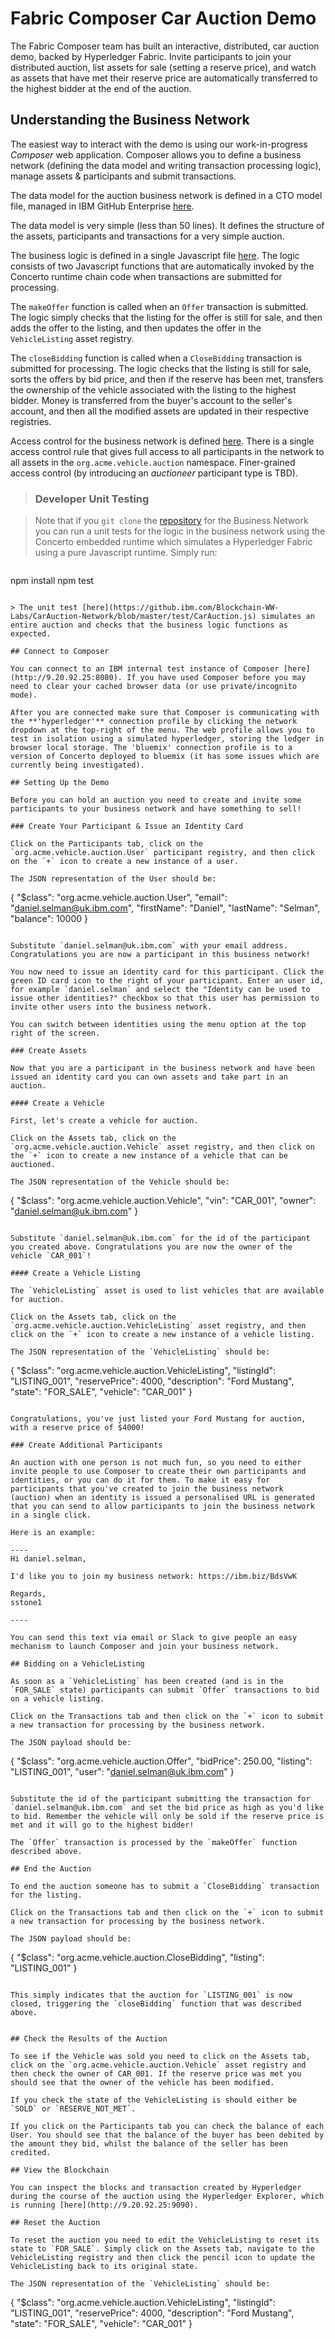 # Fabric Composer Car Auction Demo

The Fabric Composer team has built an interactive, distributed, car auction demo, backed by Hyperledger Fabric. Invite participants to join your distributed auction, list assets for sale (setting a reserve price), and watch as assets that have met their reserve price are automatically transferred to the highest bidder at the end of the auction.

## Understanding the Business Network

The easiest way to interact with the demo is using our work-in-progress _Composer_ web application. Composer allows you to define a business network (defining the data model and writing transaction processing logic), manage assets & participants and submit transactions.

The data model for the auction business network is defined in a CTO model file, managed in IBM GitHub Enterprise [here](https://github.ibm.com/Blockchain-WW-Labs/CarAuction-Network/blob/master/models/auction.cto).

The data model is very simple (less than 50 lines). It defines the structure of the assets, participants and transactions for a very simple auction.

The business logic is defined in a single Javascript file [here](https://github.ibm.com/Blockchain-WW-Labs/CarAuction-Network/blob/master/lib/logic.js). The logic consists of two Javascript functions that are automatically invoked by the Concerto runtime chain code when transactions are submitted for processing.

The `makeOffer` function is called when an `Offer` transaction is submitted. The logic simply checks that the listing for the offer is still for sale, and then adds the offer to the listing, and then updates the offer in the `VehicleListing` asset registry.

The `closeBidding` function is called when a `CloseBidding` transaction is submitted for processing. The logic checks that the listing is still for sale, sorts the offers by bid price, and then if the reserve has been met, transfers the ownership of the vehicle associated with the listing to the highest bidder. Money is transferred from the buyer's account to the seller's account, and then all the modified assets are updated in their respective registries.

Access control for the business network is defined [here](https://github.ibm.com/Blockchain-WW-Labs/CarAuction-Network/blob/master/permissions.acl). There is a single access control rule that gives full access to all participants in the network to all assets in the `org.acme.vehicle.auction` namespace. Finer-grained access control (by introducing an _auctioneer_ participant type is TBD).

> ### Developer Unit Testing

> Note that if you `git clone` the [repository](https://github.ibm.com/Blockchain-WW-Labs/CarAuction-Network/) for the Business Network you can run a unit tests for the logic in the business network using the Concerto embedded runtime which simulates a Hyperledger Fabric using a pure Javascript runtime. Simply run:

> ```
npm install
npm test
```

> The unit test [here](https://github.ibm.com/Blockchain-WW-Labs/CarAuction-Network/blob/master/test/CarAuction.js) simulates an entire auction and checks that the business logic functions as expected.

## Connect to Composer

You can connect to an IBM internal test instance of Composer [here](http://9.20.92.25:8080). If you have used Composer before you may need to clear your cached browser data (or use private/incognito mode).

After you are connected make sure that Composer is communicating with the **'hyperledger'** connection profile by clicking the network dropdown at the top-right of the menu. The web profile allows you to test in isolation using a simulated hyperledger, storing the ledger in browser local storage. The 'bluemix' connection profile is to a version of Concerto deployed to bluemix (it has some issues which are currently being investigated).

## Setting Up the Demo

Before you can hold an auction you need to create and invite some participants to your business network and have something to sell!

### Create Your Participant & Issue an Identity Card

Click on the Participants tab, click on the `org.acme.vehicle.auction.User` participant registry, and then click on the `+` icon to create a new instance of a user.

The JSON representation of the User should be:

```
{
  "$class": "org.acme.vehicle.auction.User",
  "email": "daniel.selman@uk.ibm.com",
  "firstName": "Daniel",
  "lastName": "Selman",
  "balance": 10000
}
```

Substitute `daniel.selman@uk.ibm.com` with your email address. Congratulations you are now a participant in this business network!

You now need to issue an identity card for this participant. Click the green ID card icon to the right of your participant. Enter an user id, for example `daniel.selman` and select the "Identity can be used to issue other identities?" checkbox so that this user has permission to invite other users into the business network.

You can switch between identities using the menu option at the top right of the screen.

### Create Assets

Now that you are a participant in the business network and have been issued an identity card you can own assets and take part in an auction.

#### Create a Vehicle

First, let's create a vehicle for auction.

Click on the Assets tab, click on the `org.acme.vehicle.auction.Vehicle` asset registry, and then click on the `+` icon to create a new instance of a vehicle that can be auctioned.

The JSON representation of the Vehicle should be:

```
{
  "$class": "org.acme.vehicle.auction.Vehicle",
  "vin": "CAR_001",
  "owner": "daniel.selman@uk.ibm.com"
}
```

Substitute `daniel.selman@uk.ibm.com` for the id of the participant you created above. Congratulations you are now the owner of the vehicle `CAR_001`!

#### Create a Vehicle Listing

The `VehicleListing` asset is used to list vehicles that are available for auction.

Click on the Assets tab, click on the `org.acme.vehicle.auction.VehicleListing` asset registry, and then click on the `+` icon to create a new instance of a vehicle listing.

The JSON representation of the `VehicleListing` should be:

```
{
  "$class": "org.acme.vehicle.auction.VehicleListing",
  "listingId": "LISTING_001",
  "reservePrice": 4000,
  "description": "Ford Mustang",
  "state": "FOR_SALE",
  "vehicle": "CAR_001"
}
```

Congratulations, you've just listed your Ford Mustang for auction, with a reserve price of $4000!

### Create Additional Participants

An auction with one person is not much fun, so you need to either invite people to use Composer to create their own participants and identities, or you can do it for them. To make it easy for participants that you've created to join the business network (auction) when an identity is issued a personalised URL is generated that you can send to allow participants to join the business network in a single click.

Here is an example:

----
Hi daniel.selman,

I'd like you to join my business network: https://ibm.biz/BdsVwK

Regards,
sstone1

----

You can send this text via email or Slack to give people an easy mechanism to launch Composer and join your business network.

## Bidding on a VehicleListing

As soon as a `VehicleListing` has been created (and is in the `FOR_SALE` state) participants can submit `Offer` transactions to bid on a vehicle listing.

Click on the Transactions tab and then click on the `+` icon to submit a new transaction for processing by the business network.

The JSON payload should be:

```
{
  "$class": "org.acme.vehicle.auction.Offer",
  "bidPrice": 250.00,
  "listing": "LISTING_001",
  "user": "daniel.selman@uk.ibm.com"
}
```

Substitute the id of the participant submitting the transaction for `daniel.selman@uk.ibm.com` and set the bid price as high as you'd like to bid. Remember the vehicle will only be sold if the reserve price is met and it will go to the highest bidder!

The `Offer` transaction is processed by the `makeOffer` function described above.

## End the Auction

To end the auction someone has to submit a `CloseBidding` transaction for the listing.

Click on the Transactions tab and then click on the `+` icon to submit a new transaction for processing by the business network.

The JSON payload should be:

```
{
  "$class": "org.acme.vehicle.auction.CloseBidding",
  "listing": "LISTING_001"
}
```

This simply indicates that the auction for `LISTING_001` is now closed, triggering the `closeBidding` function that was described above.


## Check the Results of the Auction

To see if the Vehicle was sold you need to click on the Assets tab, click on the `org.acme.vehicle.auction.Vehicle` asset registry and then check the owner of CAR_001. If the reserve price was met you should see that the owner of the vehicle has been modified.

If you check the state of the VehicleListing is should either be `SOLD` or `RESERVE_NOT_MET`.

If you click on the Participants tab you can check the balance of each User. You should see that the balance of the buyer has been debited by the amount they bid, whilst the balance of the seller has been credited.

## View the Blockchain

You can inspect the blocks and transaction created by Hyperledger during the course of the auction using the Hyperledger Explorer, which is running [here](http://9.20.92.25:9090).

## Reset the Auction

To reset the auction you need to edit the VehicleListing to reset its state to `FOR_SALE`. Simply click on the Assets tab, navigate to the VehicleListing registry and then click the pencil icon to update the VehicleListing back to its original state.

The JSON representation of the `VehicleListing` should be:

```
{
  "$class": "org.acme.vehicle.auction.VehicleListing",
  "listingId": "LISTING_001",
  "reservePrice": 4000,
  "description": "Ford Mustang",
  "state": "FOR_SALE",
  "vehicle": "CAR_001"
}
```
